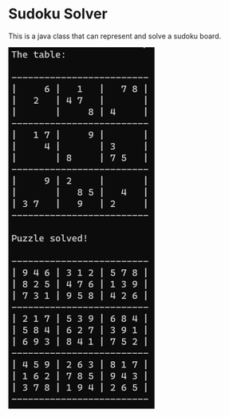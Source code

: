 # Sudoku Solver

This is a java class that can represent and solve a sudoku board.

![Screenshot](https://github.com/MehdiKurtcebe/sudoku-solver/blob/main/img/screenshot.png)
